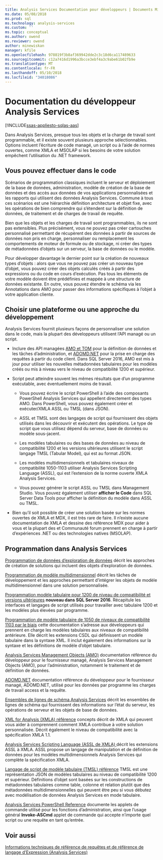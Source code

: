 ```yaml
---
title: Analysis Services Documentation pour développeurs | Documents Microsoft
ms.date: 05/08/2018
ms.prod: sql
ms.technology: analysis-services
ms.custom: ''
ms.topic: conceptual
ms.author: owend
ms.reviewer: owend
author: minewiskan
manager: kfile
ms.openlocfilehash: 978819f3b8af369942dde2c3c18d6ca117489633
ms.sourcegitcommit: c12a7416d1996a3bcce3ebf4a3c9abe61b02fb9e
ms.translationtype: MT
ms.contentlocale: fr-FR
ms.lasthandoff: 05/10/2018
ms.locfileid: "34018086"
---
```

# <a name="analysis-services-developer-documentation"></a>Documentation du développeur Analysis Services
[!INCLUDE[ssas-appliesto-sqlas-aas](../includes/ssas-appliesto-sqlas-aas.md)]

Dans Analysis Services, presque tous les objets et la charge de travail sont programmable, et il existe souvent plusieurs approche sélectionnables.  Options incluent l’écriture de code managé, un script ou à l’aide de normes ouvertes, comme XMLA et MSOLAP si les besoins de votre solution empêchent l’utilisation du .NET framework.

## <a name="what-you-can-accomplish-in-code"></a>Vous pouvez effectuer dans le code
Scénarios de programmation classiques incluent le serveur et déploiement de la base de données, administration, modèle de création de la base de données et des accès aux données de vos applications personnalisées et les rapports qui utilisent des données Analysis Services. Commune à tous ces scénarios est une hiérarchie définition architecture et objet fixe, avec les opérations de bien comprendre qui s’étendent sur la définition de données, de traitement et de charges de travail de requête.

Bien que les objets et les charges de travail sont programmables, ils ne sont pas extensibles. Plus précisément, vous ne pouvez pas créer cartouches personnalisé permettant de récupèrent des données à partir de sources de données non pris en charge, personnaliser ou remplacement les comportements de moteur de formule ou de stockage, ni créer des types de métadonnées d’objets sur un serveur, la base de données ou le modèle.

Pour développer davantage le dernier point sur la création de nouveaux types d’objets : alors que vous ne pouvez pas créer un nouveau type d’objet, vous pouvez créer des objets calculés créés à partir des expressions ou du code en cours d’exécution. Pas tous les éléments de votre modèle doivent être prédéfinies et mappée à une structure de données existante. En outre, vous pouvez étendre le schéma via les Annotations dans AMO pour passer des informations spécifiques à l’objet à votre application cliente.

## <a name="choose-a-platform-or-approach-to-development"></a>Choisir une plateforme ou une approche du développement
Analysis Services fournit plusieurs façons de personnaliser une solution dans le code, mais la plupart des développeurs utilisent l’API managé ou un script.

- Inclure des API managées [AMO et TOM](http://msdn.microsoft.com/library/mt436122.aspx) pour la définition de données et les tâches d’administration, et [ADOMD.NET](http://msdn.microsoft.com/library/mt465769.aspx) pour la prise en charge des requêtes à partir du code client. Dans SQL Server 2016, AMO est mis à jour pour utiliser les nouvelles métadonnées tabulaires pour les modèles créés ou mis à niveau vers le niveau de compatibilité 1200 et supérieur.

- Script peut atteindre souvent les mêmes résultats que d’un programme exécutable, avec éventuellement moins de travail.

  - Vous pouvez écrire le script PowerShell à l’aide des composants PowerShell Analysis Services qui appellent directement des types AMO. Dans PowerShell, vous pouvez également créer et exécuter/XMLA ASSL ou TMSL (dans JSON).

  - ASSL et TMSL sont des langages de script qui fournissent des objets utilisés dans les découvrir et exécutent des opérations. Le type de script que vous utilisez dépend du serveur, base de données ou modèle sous-jacent.

  - Les modèles tabulaires ou des bases de données au niveau de compatibilité 1200 et les versions ultérieures utilisent le script langage TMSL (Tabular Model), qui est au format JSON.

  - Les modèles multidimensionnels et tabulaires niveaux de compatibilité 1050-1103 utiliser Analysis Services Scripting Language (ASSL), qui est l’extension de la norme ouverte XMLA Analysis Services.

  - Vous pouvez générer le script ASSL ou TMSL dans Management Studio. Vous pouvez également utiliser **afficher le Code** dans SQL Server Data Tools pour afficher la définition du modèle dans ASSL ou TMSL.

- Bien qu’il soit possible de créer une solution basée sur les normes ouvertes de XMLA et MDX, il est très rare de faire. Il n’existe aucune documentation de XMLA et dessine des référence MDX pour aider à vous et la plupart des et Communauté forum prennent en charge à partir d’expériences .NET ou des technologies natives (MSOLAP).

## <a name="programming-in-analysis-services"></a>Programmation dans Analysis Services
[Programmation de données d’exploration de données](../analysis-services/data-mining-programming.md) décrit les approches de création de solutions qui incluent des objets d’exploration de données.

[Programmation de modèle multidimensionnel](../analysis-services/multidimensional-models/multidimensional-model-programming.md) décrit les tâches de développement et les approches permettant d’intégrer les objets de modèle multidimensionnel dans une solution personnalisée.

[Programmation modèle tabulaire pour 1200 de niveau de compatibilité et versions ultérieures](../analysis-services/tabular-model-programming-compatibility-level-1200/tabular-model-programming-for-compatibility-level-1200.md)
**nouveau dans SQL Server 2016**.  Récapitule les interfaces et langages de script utilisés pour travailler avec tabulaire 1200 et les modèles plus élevées par programme.

[Programmation de modèle tabulaire de 1050 de niveaux de compatibilité 1103 par le biais](../analysis-services/tabular-model-programming-compatibility-levels-1050-1103/tabular-model-programming-for-compatibility-levels-1050-through-1103.md) cette documentation s’adresse aux développeurs qui prennent en charge les modèles tabulaires aux niveaux de compatibilité antérieure. Elle décrit les extensions CSDL qui définissent un modèle tabulaire dans la syntaxe XML. Il inclut également des informations sur la syntaxe et les définitions de modèle d’objet tabulaire.

[Analysis Services Management Objects (AMO)](https://msdn.microsoft.com/library/mt436122.aspx) documentation référence du développeur pour le fournisseur managé, Analysis Services Management Objects (AMO), pour l’administration, notamment le traitement et de définition de données.

[ADOMD.NET](http://msdn.microsoft.com/library/mt465769.aspx) documentation référence du développeur pour le fournisseur managé, ADOMD.NET, utilisé pour les données par programme les charges de travail access et la requête.

[Ensembles de lignes de schéma Analysis Services](../analysis-services/schema-rowsets/analysis-services-schema-rowsets.md) décrit les ensembles de lignes de schéma qui fournissent des informations sur l’état du serveur, les opérations de serveur et les objets de base de données.

[XML for Analysis &#40;XMLA&#41; référence](../analysis-services/xmla/xml-for-analysis-xmla-reference.md) concepts décrit de XMLA qui peuvent vous aider à comprennent comment XMLA contribue à votre solution personnalisée. Décrit également le niveau de compatibilité avec la spécification XMLA 1.1.

[Analysis Services Scripting Language &#40;ASSL de XMLA&#41; ](../analysis-services/scripting/analysis-services-scripting-language-assl-for-xmla.md) décrit les extensions ASSL à XMLA. ASSL propose un langage de manipulation et de définition de données pour les modèles multidimensionnels Analysis Services qui complète la spécification XMLA.

[Langage de script de modèle tabulaire &#40;TMSL&#41; référence](../analysis-services/tabular-model-scripting-language-tmsl-reference.md) TMSL est une représentation JSON de modèles tabulaires au niveau de compatibilité 1200 et supérieur. Définitions d’objet sont basées sur les constructions de métadonnées tabulaires comme table, colonne et relation plutôt que des métadonnées multidimensionnelles qui peuvent être peu si vous débutez avec modélisation de données Analysis Services en mode tabulaire.

[Analysis Services PowerShell Reference](../analysis-services/powershell/analysis-services-powershell-reference.md) documente les applets de commande utilisé pour les fonctions d’administration, ainsi que l’usage général **Invoke-ASCmd** applet de commande qui accepte n’importe quel script ou une requête en tant qu’entrée.

## <a name="see-also"></a>Voir aussi
[Informations techniques de référence ](../analysis-services/powershell/technical-reference-ssas.md) 
 [de requêtes et de référence de langage d’Expression &#40;Analysis Services&#41;](http://msdn.microsoft.com/library/gg492188.aspx)
